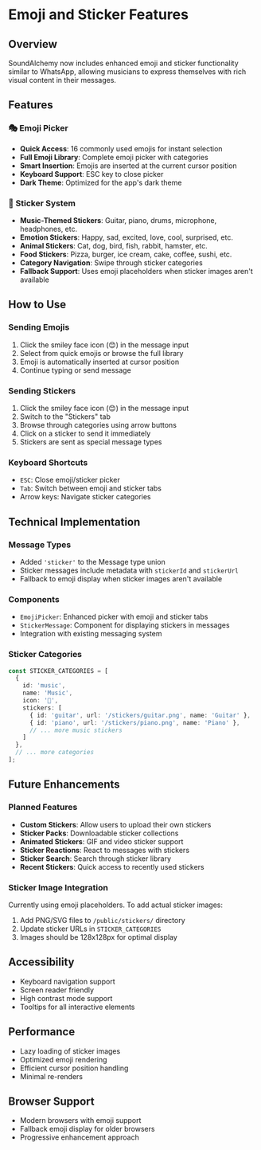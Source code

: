 # Emoji and Sticker Features

## Overview
SoundAlchemy now includes enhanced emoji and sticker functionality similar to WhatsApp, allowing musicians to express themselves with rich visual content in their messages.

## Features

### 🎭 Emoji Picker
- **Quick Access**: 16 commonly used emojis for instant selection
- **Full Emoji Library**: Complete emoji picker with categories
- **Smart Insertion**: Emojis are inserted at the current cursor position
- **Keyboard Support**: ESC key to close picker
- **Dark Theme**: Optimized for the app's dark theme

### 🎨 Sticker System
- **Music-Themed Stickers**: Guitar, piano, drums, microphone, headphones, etc.
- **Emotion Stickers**: Happy, sad, excited, love, cool, surprised, etc.
- **Animal Stickers**: Cat, dog, bird, fish, rabbit, hamster, etc.
- **Food Stickers**: Pizza, burger, ice cream, cake, coffee, sushi, etc.
- **Category Navigation**: Swipe through sticker categories
- **Fallback Support**: Uses emoji placeholders when sticker images aren't available

## How to Use

### Sending Emojis
1. Click the smiley face icon (😊) in the message input
2. Select from quick emojis or browse the full library
3. Emoji is automatically inserted at cursor position
4. Continue typing or send message

### Sending Stickers
1. Click the smiley face icon (😊) in the message input
2. Switch to the "Stickers" tab
3. Browse through categories using arrow buttons
4. Click on a sticker to send it immediately
5. Stickers are sent as special message types

### Keyboard Shortcuts
- `ESC`: Close emoji/sticker picker
- `Tab`: Switch between emoji and sticker tabs
- Arrow keys: Navigate sticker categories

## Technical Implementation

### Message Types
- Added `'sticker'` to the Message type union
- Sticker messages include metadata with `stickerId` and `stickerUrl`
- Fallback to emoji display when sticker images aren't available

### Components
- `EmojiPicker`: Enhanced picker with emoji and sticker tabs
- `StickerMessage`: Component for displaying stickers in messages
- Integration with existing messaging system

### Sticker Categories
```typescript
const STICKER_CATEGORIES = [
  {
    id: 'music',
    name: 'Music',
    icon: '🎵',
    stickers: [
      { id: 'guitar', url: '/stickers/guitar.png', name: 'Guitar' },
      { id: 'piano', url: '/stickers/piano.png', name: 'Piano' },
      // ... more music stickers
    ]
  },
  // ... more categories
];
```

## Future Enhancements

### Planned Features
- **Custom Stickers**: Allow users to upload their own stickers
- **Sticker Packs**: Downloadable sticker collections
- **Animated Stickers**: GIF and video sticker support
- **Sticker Reactions**: React to messages with stickers
- **Sticker Search**: Search through sticker library
- **Recent Stickers**: Quick access to recently used stickers

### Sticker Image Integration
Currently using emoji placeholders. To add actual sticker images:
1. Add PNG/SVG files to `/public/stickers/` directory
2. Update sticker URLs in `STICKER_CATEGORIES`
3. Images should be 128x128px for optimal display

## Accessibility
- Keyboard navigation support
- Screen reader friendly
- High contrast mode support
- Tooltips for all interactive elements

## Performance
- Lazy loading of sticker images
- Optimized emoji rendering
- Efficient cursor position handling
- Minimal re-renders

## Browser Support
- Modern browsers with emoji support
- Fallback emoji display for older browsers
- Progressive enhancement approach 